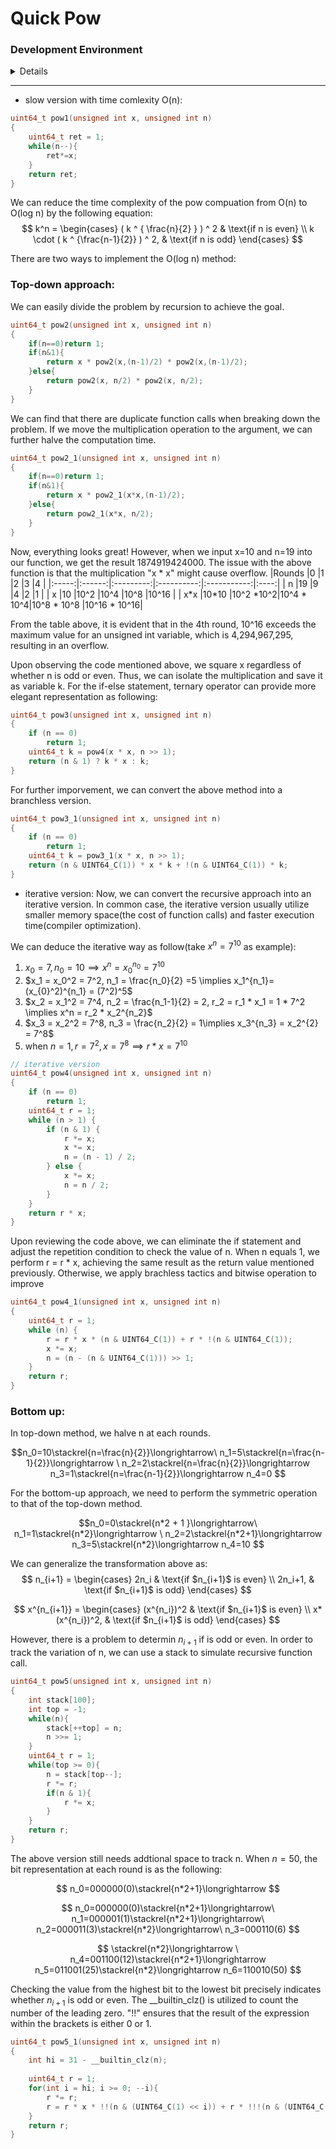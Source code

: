 # Quick Pow



### Development Environment
<details>
    
```
Architecture:            x86_64
  CPU op-mode(s):        32-bit, 64-bit
  Address sizes:         48 bits physical, 48 bits virtual
  Byte Order:            Little Endian
CPU(s):                  12
  On-line CPU(s) list:   0-11
Vendor ID:               AuthenticAMD
  Model name:            AMD Ryzen 5 5600X 6-Core Processor
    CPU family:          25
    Model:               33
    Thread(s) per core:  2
    Core(s) per socket:  6
    Socket(s):           1
    Stepping:            0
    Frequency boost:     enabled
    CPU max MHz:         4650.2920
    CPU min MHz:         2200.0000
    BogoMIPS:            7399.91
    Flags:               fpu vme de pse tsc msr pae mce cx8 apic sep mtrr pge mca cmov pat pse36 clflush mmx fxsr sse sse2 ht syscall nx mmxext fxsr_opt pdpe1gb rdtscp lm constant_ts
                         c rep_good nopl nonstop_tsc cpuid extd_apicid aperfmperf rapl pni pclmulqdq monitor ssse3 fma cx16 sse4_1 sse4_2 movbe popcnt aes xsave avx f16c rdrand lahf_
                         lm cmp_legacy svm extapic cr8_legacy abm sse4a misalignsse 3dnowprefetch osvw ibs skinit wdt tce topoext perfctr_core perfctr_nb bpext perfctr_llc mwaitx cpb
                          cat_l3 cdp_l3 hw_pstate ssbd mba ibrs ibpb stibp vmmcall fsgsbase bmi1 avx2 smep bmi2 erms invpcid cqm rdt_a rdseed adx smap clflushopt clwb sha_ni xsaveopt
                          xsavec xgetbv1 xsaves cqm_llc cqm_occup_llc cqm_mbm_total cqm_mbm_local clzero irperf xsaveerptr rdpru wbnoinvd arat npt lbrv svm_lock nrip_save tsc_scale v
                         mcb_clean flushbyasid decodeassists pausefilter pfthreshold avic v_vmsave_vmload vgif v_spec_ctrl umip pku ospke vaes vpclmulqdq rdpid overflow_recov succor 
                         smca fsrm
Virtualization features: 
  Virtualization:        AMD-V
Caches (sum of all):     
  L1d:                   192 KiB (6 instances)
  L1i:                   192 KiB (6 instances)
  L2:                    3 MiB (6 instances)
  L3:                    32 MiB (1 instance)
NUMA:                    
  NUMA node(s):          1
  NUMA node0 CPU(s):     0-11
Vulnerabilities:         
  Gather data sampling:  Not affected
  Itlb multihit:         Not affected
  L1tf:                  Not affected
  Mds:                   Not affected
  Meltdown:              Not affected
  Mmio stale data:       Not affected
  Retbleed:              Not affected
  Spec rstack overflow:  Mitigation; safe RET, no microcode
  Spec store bypass:     Mitigation; Speculative Store Bypass disabled via prctl
  Spectre v1:            Mitigation; usercopy/swapgs barriers and __user pointer sanitization
  Spectre v2:            Mitigation; Retpolines, IBPB conditional, IBRS_FW, STIBP always-on, RSB filling, PBRSB-eIBRS Not affected
  Srbds:                 Not affected
  Tsx async abort:       Not affected
```
</details>

---

* slow version with time comlexity O(n):
```c
uint64_t pow1(unsigned int x, unsigned int n)
{
    uint64_t ret = 1;
    while(n--){
        ret*=x;
    }
    return ret;
}
```

We can reduce the time complexity of the pow compuation from O(n) to O(log n) by the following equation:
$$
k^n = 
\begin{cases}
( k ^ { \frac{n}{2} } ) ^ 2 & \text{if n is even} \\
k \cdot ( k ^ {\frac{n-1}{2}} ) ^ 2, & \text{if n is odd}
\end{cases}
$$

There are two ways to implement the O(log n) method:
### Top-down approach:
We can easily divide the problem by recursion to achieve the goal.
```c
uint64_t pow2(unsigned int x, unsigned int n)
{
    if(n==0)return 1;
    if(n&1){
        return x * pow2(x,(n-1)/2) * pow2(x,(n-1)/2);
    }else{
        return pow2(x, n/2) * pow2(x, n/2);
    }
}
```
We can find that there are duplicate function calls when breaking down the problem.
If we move the multiplication operation to the argument, we can further halve the computation time.
```c
uint64_t pow2_1(unsigned int x, unsigned int n)
{
    if(n==0)return 1;
    if(n&1){
        return x * pow2_1(x*x,(n-1)/2);
    }else{
        return pow2_1(x*x, n/2);
    }
}
```
Now, everything looks great! However, when we input x=10 and n=19 into our function, we get the result 1874919424000. The issue with the above function is that the multiplication "x * x" might cause overflow.
|Rounds |0       |1          |2           |3            |4     |
|:-----:|:------:|:---------:|:----------:|:-----------:|:----:|
|  n    |19      |9          |4           |2            |1     |
|  x    |10      |10^2       |10^4        |10^8         |10^16 |
|  x\*x |10\*10  |10^2 \*10^2|10^4 \* 10^4|10^8 \* 10^8 |10^16 \* 10^16|

From the table above, it is evident that in the 4th round, 10^16 exceeds the maximum value for an unsigned int variable, which is 4,294,967,295, resulting in an overflow.

Upon observing the code mentioned above, we square x regardless of whether n is odd or even. Thus, we can isolate the multiplication and save it as variable k. For the if-else statement, ternary operator can provide more elegant representation as following:

```c
uint64_t pow3(unsigned int x, unsigned int n)
{
    if (n == 0)
        return 1;
    uint64_t k = pow4(x * x, n >> 1);
    return (n & 1) ? k * x : k;
}
```
For further imporvement, we can convert the above method into a branchless version.

```c
uint64_t pow3_1(unsigned int x, unsigned int n)
{
    if (n == 0)
        return 1;
    uint64_t k = pow3_1(x * x, n >> 1);
    return (n & UINT64_C(1)) * x * k + !(n & UINT64_C(1)) * k;
}
```
* iterative version:
Now, we can convert the recursive approach into an iterative version. In common case, the iterative version usually utilize smaller memory space(the cost of function calls) and faster execution time(compiler optimization).

We can deduce the iterative way as follow(take $x^n = 7^{10}$ as example):

1. $x_0 = 7, n_0 = 10 \implies x^n = x_{0}^{n_0} = 7^{10}$
2. $x_1 = x_0^2 = 7^2, n_1 = \frac{n_0}{2} =5 \implies x_1^{n_1}= (x_{0}^2)^{n_1} = (7^2)^5$
3. $x_2 = x_1^2 = 7^4, n_2 = \frac{n_1-1}{2} = 2, r_2 = r_1 * x_1 = 1 * 7^2 \implies x^n = r_2 * x_2^{n_2}$
4. $x_3 = x_2^2 = 7^8, n_3 = \frac{n_2}{2} = 1\implies x_3^{n_3} = x_2^{2} = 7^8$
5. when $n = 1, r = 7^2, x = 7^8 \implies r*x = 7^{10}$


```c 
// iterative version
uint64_t pow4(unsigned int x, unsigned int n)
{
    if (n == 0)
        return 1;
    uint64_t r = 1;
    while (n > 1) {
        if (n & 1) {
            r *= x;
            x *= x;
            n = (n - 1) / 2;
        } else {
            x *= x;
            n = n / 2;
        }
    }
    return r * x;
}
```
Upon reviewing the code above, we can eliminate the if statement and adjust the repetition condition to check the value of n. When n equals 1, we perform r = r * x, achieving the same result as the return value mentioned previously. Otherwise, we apply brachless tactics and bitwise operation to improve  

```c 
uint64_t pow4_1(unsigned int x, unsigned int n)
{
    uint64_t r = 1;
    while (n) {
        r = r * x * (n & UINT64_C(1)) + r * !(n & UINT64_C(1));
        x *= x;
        n = (n - (n & UINT64_C(1))) >> 1;
    }
    return r;
}
```
### Bottom up:

In top-down method, we halve n at each rounds.

$$n_0=10\stackrel{n=\frac{n}{2}}\longrightarrow\ n_1=5\stackrel{n=\frac{n-1}{2}}\longrightarrow \
n_2=2\stackrel{n=\frac{n}{2}}\longrightarrow 
n_3=1\stackrel{n=\frac{n-1}{2}}\longrightarrow 
n_4=0
$$

For the bottom-up approach, we need to perform the symmetric operation to that of the top-down method.

$$n_0=0\stackrel{n*2 + 1 }\longrightarrow\ n_1=1\stackrel{n*2}\longrightarrow \
n_2=2\stackrel{n*2+1}\longrightarrow 
n_3=5\stackrel{n*2}\longrightarrow 
n_4=10
$$

We can generalize the transformation above as:
$$
n_{i+1} = 
\begin{cases}
2n_i & \text{if $n_{i+1}$ is even} \\
2n_i+1, & \text{if $n_{i+1}$ is odd}
\end{cases}
$$

$$
x^{n_{i+1}} = 
\begin{cases}
(x^{n_i})^2 & \text{if $n_{i+1}$ is even} \\
x*(x^{n_i})^2, & \text{if $n_{i+1}$ is odd}
\end{cases}
$$

However, there is a problem to determin $n_{i+1}$ if is odd or even. In order to track the variation of n, we can use a stack to simulate recursive function call.

```c
uint64_t pow5(unsigned int x, unsigned int n)
{
    int stack[100];
    int top = -1;
    while(n){
        stack[++top] = n;
        n >>= 1;
    }
    uint64_t r = 1;
    while(top >= 0){
        n = stack[top--];
        r *= r;
        if(n & 1){
            r *= x;
        }
    }
    return r;
}
```

The above version still needs addtional space to track n. When $n=50$, the bit representation at each round is as the following:

$$
n_0=000000(0)\stackrel{n*2+1}\longrightarrow
$$

$$
n_0=000000(0)\stackrel{n*2+1}\longrightarrow\ 
n_1=000001(1)\stackrel{n*2+1}\longrightarrow\ 
n_2=000011(3)\stackrel{n*2}\longrightarrow\ 
n_3=000110(6)
$$

$$
\stackrel{n*2}\longrightarrow \
n_4=001100(12)\stackrel{n*2+1}\longrightarrow 
n_5=011001(25)\stackrel{n*2}\longrightarrow 
n_6=110010(50)
$$

Checking the value from the highest bit to the lowest bit precisely indicates whether $n_{i+1}$ is odd or even. The \_\_builtin_clz() is utilized to count the number of the leading zero. "!!" ensures that the result of the expression within the brackets is either 0 or 1.
```c
uint64_t pow5_1(unsigned int x, unsigned int n)
{
    int hi = 31 - __builtin_clz(n);
    
    uint64_t r = 1;
    for(int i = hi; i >= 0; --i){
        r *= r;
        r = r * x * !!(n & (UINT64_C(1) << i)) + r * !!!(n & (UINT64_C(1) << i));
    }
    return r;
}
```
